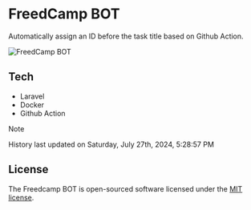 # FreedCamp BOT

Automatically assign an ID before the task title based on Github Action.

![FreedCamp BOT](https://repository-images.githubusercontent.com/737932867/7d34798b-2680-471c-b089-a78a718d3d6a)

## Tech

- Laravel
- Docker
- Github Action

> [!NOTE]  
> History last updated on Saturday, July 27th, 2024, 5:28:57 PM

## License

The Freedcamp BOT is open-sourced software licensed under the [MIT license](https://opensource.org/licenses/MIT).
